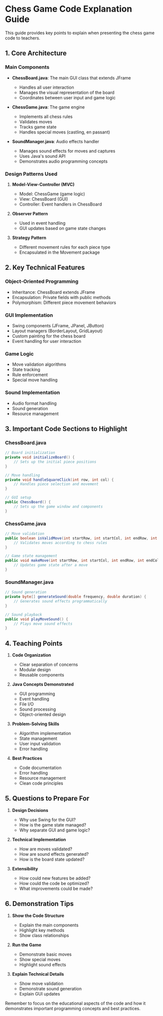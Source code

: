 # Chess Game Code Explanation Guide

This guide provides key points to explain when presenting the chess game code to teachers.

## 1. Core Architecture

### Main Components
- **ChessBoard.java**: The main GUI class that extends JFrame
  - Handles all user interaction
  - Manages the visual representation of the board
  - Coordinates between user input and game logic

- **ChessGame.java**: The game engine
  - Implements all chess rules
  - Validates moves
  - Tracks game state
  - Handles special moves (castling, en passant)

- **SoundManager.java**: Audio effects handler
  - Manages sound effects for moves and captures
  - Uses Java's sound API
  - Demonstrates audio programming concepts

### Design Patterns Used
1. **Model-View-Controller (MVC)**
   - Model: ChessGame (game logic)
   - View: ChessBoard (GUI)
   - Controller: Event handlers in ChessBoard

2. **Observer Pattern**
   - Used in event handling
   - GUI updates based on game state changes

3. **Strategy Pattern**
   - Different movement rules for each piece type
   - Encapsulated in the Movement package

## 2. Key Technical Features

### Object-Oriented Programming
- Inheritance: ChessBoard extends JFrame
- Encapsulation: Private fields with public methods
- Polymorphism: Different piece movement behaviors

### GUI Implementation
- Swing components (JFrame, JPanel, JButton)
- Layout managers (BorderLayout, GridLayout)
- Custom painting for the chess board
- Event handling for user interaction

### Game Logic
- Move validation algorithms
- State tracking
- Rule enforcement
- Special move handling

### Sound Implementation
- Audio format handling
- Sound generation
- Resource management

## 3. Important Code Sections to Highlight

### ChessBoard.java
```java
// Board initialization
private void initializeBoard() {
    // Sets up the initial piece positions
}

// Move handling
private void handleSquareClick(int row, int col) {
    // Handles piece selection and movement
}

// GUI setup
public ChessBoard() {
    // Sets up the game window and components
}
```

### ChessGame.java
```java
// Move validation
public boolean isValidMove(int startRow, int startCol, int endRow, int endCol) {
    // Validates moves according to chess rules
}

// Game state management
public void makeMove(int startRow, int startCol, int endRow, int endCol) {
    // Updates game state after a move
}
```

### SoundManager.java
```java
// Sound generation
private byte[] generateSound(double frequency, double duration) {
    // Generates sound effects programmatically
}

// Sound playback
public void playMoveSound() {
    // Plays move sound effects
}
```

## 4. Teaching Points

1. **Code Organization**
   - Clear separation of concerns
   - Modular design
   - Reusable components

2. **Java Concepts Demonstrated**
   - GUI programming
   - Event handling
   - File I/O
   - Sound processing
   - Object-oriented design

3. **Problem-Solving Skills**
   - Algorithm implementation
   - State management
   - User input validation
   - Error handling

4. **Best Practices**
   - Code documentation
   - Error handling
   - Resource management
   - Clean code principles

## 5. Questions to Prepare For

1. **Design Decisions**
   - Why use Swing for the GUI?
   - How is the game state managed?
   - Why separate GUI and game logic?

2. **Technical Implementation**
   - How are moves validated?
   - How are sound effects generated?
   - How is the board state updated?

3. **Extensibility**
   - How could new features be added?
   - How could the code be optimized?
   - What improvements could be made?

## 6. Demonstration Tips

1. **Show the Code Structure**
   - Explain the main components
   - Highlight key methods
   - Show class relationships

2. **Run the Game**
   - Demonstrate basic moves
   - Show special moves
   - Highlight sound effects

3. **Explain Technical Details**
   - Show move validation
   - Demonstrate sound generation
   - Explain GUI updates

Remember to focus on the educational aspects of the code and how it demonstrates important programming concepts and best practices. 